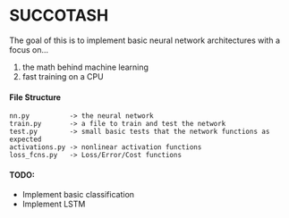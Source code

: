 # SUCCOTASH

The goal of this is to implement basic neural network architectures with a focus on...
  1. the math behind machine learning
  2. fast training on a CPU

#### File Structure
```
nn.py          -> the neural network
train.py       -> a file to train and test the network
test.py        -> small basic tests that the network functions as expected
activations.py -> nonlinear activation functions
loss_fcns.py   -> Loss/Error/Cost functions
```

#### TODO:
- Implement basic classification
- Implement LSTM
